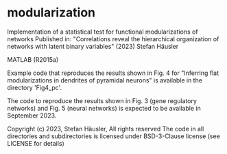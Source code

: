 # modularization
Implementation of a statistical test for functional modularizations of networks
Published in: "Correlations reveal the hierarchical organization of networks with latent binary variables" (2023) Stefan Häusler

MATLAB (R2015a)

Example code that reproduces the results shown in Fig. 4 for "Inferring flat modularizations in dendrites of pyramidal neurons" 
is available in the directory 'Fig4_pc'.

The code to reproduce the results shown in Fig. 3 (gene regulatory networks) and Fig. 5 (neural networks) 
is expected to be available in September 2023.

Copyright (c) 2023, Stefan Häusler, All rights reserved
The code in all directories and subdirectories is licensed under BSD-3-Clause license (see LICENSE for details)
